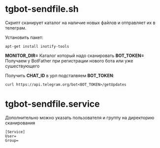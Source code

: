 # tgbot-sendfile.sh

Скрипт сканирует каталог на наличие новых файлов и отправляет их в телеграм.

Установить пакет:
```
apt-get install inotify-tools
```

**MONITOR_DIR=** Каталог который надо сканировать
**BOT_TOKEN=** Получаем у BotFather при регистрации нового бота или уже сушествующего

Получить **CHAT_ID** в урл подсталвяем **BOT_TOKEN**:
```
curl https://api.telegram.org/bot<BOT_TOKEN>/getUpdates
```

# tgbot-sendfile.service
Дополнительно можно указать пользователя и группу на директорию сканирования

```
[Service]
User=
Group=
```
